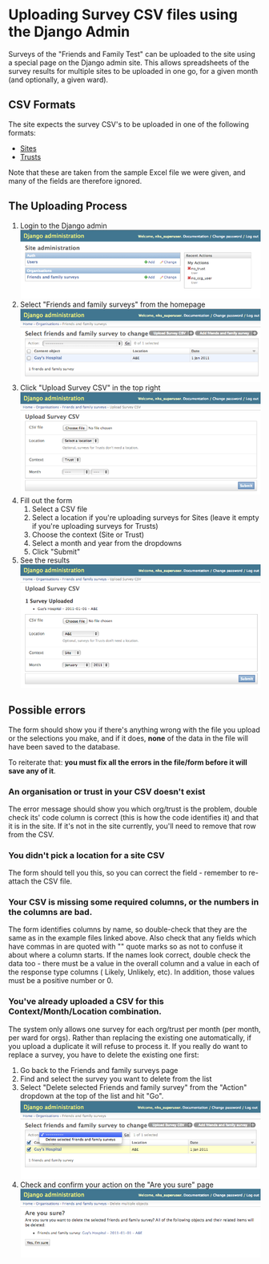 Uploading Survey CSV files using the Django Admin
=================================================

Surveys of the "Friends and Family Test" can be uploaded to the site using a
special page on the Django admin site. This allows spreadsheets of the survey
results for multiple sites to be uploaded in one go, for a given month (and
optionally, a given ward).

CSV Formats
-----------
The site expects the survey CSV's to be uploaded in one of the following
formats:

- [Sites](../organisations/tests/fixtures/fft_survey_trust.csv)
- [Trusts](../organisations/tests/fixtures/fft_survey_trust.csv)

Note that these are taken from the sample Excel file we were given, and many
of the fields are therefore ignored.

The Uploading Process
---------------------
1. Login to the Django admin
    ![Django admin homepage](images/surveys/homepage.png)
2. Select "Friends and family surveys" from the homepage
    ![Friends and Family homepage](images/surveys/fft_homepage.png)
3. Click "Upload Survey CSV" in the top right
    ![Friends and Family upload form](images/surveys/fft_form.png)
4. Fill out the form
    1. Select a CSV file
    2. Select a location if you're uploading surveys for Sites (leave it empty
    if you're uploading surveys for Trusts)
    3. Choose the context (Site or Trust)
    4. Select a month and year from the dropdowns
    5. Click "Submit"
5. See the results
    ![Friends and Family upload form](images/surveys/fft_form_success.png)

Possible errors
---------------
The form should show you if there's anything wrong with the file you upload or
the selections you make, and if it does, **none** of the data in the file will
have been saved to the database.

To reiterate that: **you must fix all the errors in the file/form before it will
save any of it**.

### An organisation or trust in your CSV doesn't exist
The error message should show you which org/trust is the problem, double check
its' code column is correct (this is how the code identifies it) and that it
is in the site. If it's not in the site currently, you'll need to remove that
row from the CSV.

### You didn't pick a location for a site CSV
The form should tell you this, so you can correct the field - remember to
re-attach the CSV file.

### Your CSV is missing some required columns, or the numbers in the columns are bad.
The form identifies columns by name, so double-check that they are the same as
in the example files linked above. Also check that any fields which have
commas in are quoted with "" quote marks so as not to confuse it about where a
column starts.
If the names look correct, double check the data too - there must be a value
in the overall column and a value in each of the response type columns (
Likely, Unlikely, etc). In addition, those values must be a positive number or
0.

### You've already uploaded a CSV for this Context/Month/Location combination.
The system only allows one survey for each org/trust per month (per month, per
ward for orgs). Rather than replacing the existing one automatically, if you
upload a duplicate it will refuse to process it. If you really do want to
replace a survey, you have to delete the existing one first:

1. Go back to the Friends and family surveys page
2. Find and select the survey you want to delete from the list
3. Select "Delete selected Friends and family survey" from the "Action" dropdown at the top of the list and hit "Go".
    ![Friends and Family homepage](images/surveys/fft_homepage_selected.png)
4. Check and confirm your action on the "Are you sure" page
    ![Friends and Family homepage](images/surveys/survey_delete_confirmation.png)

